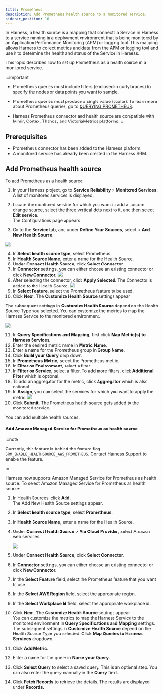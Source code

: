 ```yaml
---
title: Prometheus
description: Add Prometheus health source to a monitored service.
sidebar_position: 10
---
```


In Harness, a health source is a mapping that connects a Service in Harness to a service running in a deployment environment that is being monitored by an Application Performance Monitoring (APM) or logging tool. This mapping allows Harness to collect metrics and data from the APM or logging tool and use it to determine the health and status of the Service in Harness.

This topic describes how to set up Prometheus as a health source in a monitored service.

:::important
- Prometheus queries must include filters (enclosed in curly braces) to specify the nodes or data points you want to sample.

- Prometheus queries must produce a single value (scalar). To learn more about Prometheus queries, go to [QUERYING PROMETHEUS](https://prometheus.io/docs/prometheus/latest/querying/basics/).

- Harness Prometheus connector and health source are compatible with Mimir, Cortex, Thanos, and VictoriaMetrics platforms.
:::


## Prerequisites

- Prometheus connector has been added to the Harness platform.
- A monitored service has already been created in the Harness SRM.

## Add Prometheus health source

To add Prometheus as a health source:

1. In your Harness project, go to **Service Reliability** > **Monitored Services**.  
   A list of monitored services is displayed.

2. Locate the monitored service for which you want to add a custom change source, select the three vertical dots next to it, and then select **Edit service**.  
   The Configurations page appears.

3. Go to the **Service** tab, and under **Define Your Sources**, select **+ Add New Health Source**. 

![](./static/verify-deployment-with-prometheus-77.png)

4. In **Select health source type**, select Prometheus.
5. In **Health Source Name**, enter a name for the Health Source.
6. Under **Connect Health Source**, click **Select Connector**.
7. In **Connector** settings, you can either choose an existing connector or click **New Connector.**
   ![](./static/verify-deployment-with-prometheus-78.png)
8. After selecting the connector, click **Apply Selected**. The Connector is added to the Health Source.
   ![](./static/verify-deployment-with-prometheus-79.png)
9. In **Select Feature**, select the Prometheus feature to be used.
10. Click **Next**. The **Customize Health Source** settings appear.

   The subsequent settings in **Customize Health Source** depend on the Health Source Type you selected. You can customize the metrics to map the Harness Service to the monitored environment.

   ![](./static/verify-deployment-with-prometheus-80.png)
   
11. In **Query Specifications and Mapping**, first click **Map Metric(s) to Harness Services**.
12. Enter the desired metric name in **Metric** **Name**.
13. Enter a name for the Prometheus group in **Group Name**.
14. Click **Build your Query** drop down.
15. In **Prometheus Metric**, select the Prometheus metric.
16. In **Filter on Environment**, select a filter.
17. In **Filter on Service**, select a filter. To add more filters, click **Additional Filter** which is optional.
18. To add an aggregator for the metric, click **Aggregator** which is also optional.
19. In **Assign**, you can select the services for which you want to apply the metric.![](./static/verify-deployment-with-prometheus-81.png)
20. Click **Submit**. The Prometheus health source gets added to the monitored service.

You can add multiple health sources.

#### **Add Amazon Managed Service for Prometheus as health source**

:::note

Currently, this feature is behind the feature flag `SRM_ENABLE_HEALTHSOURCE_AWS_PROMETHEUS`. Contact [Harness Support](mailto:support@harness.io) to enable the feature.

:::

Harness now supports Amazon Managed Service for Prometheus as health source. To select Amazon Managed Service for Prometheus as health source:

1. In Health Sources, click **Add**.   
The Add New Health Source settings appear.
2. In **Select health source type**, select **Prometheus**.
3. In **Health Source Name**, enter a name for the Health Source.
4. Under **Connect Health Source** > **Via Cloud Provider**, select Amazon web services.
   
   ![](./static/verify-deployment-with-prometheus-82.png)

5. Under **Connect Health Source**, click **Select Connector**.
6. In **Connector** settings, you can either choose an existing connector or click **New Connector.**
7. In the **Select Feature** field, select the Prometheus feature that you want to use.
8. In the **Select AWS Region** field, select the appropriate region.
9. In the **Select Workplace Id** field, select the appropriate workplace id.
10. Click **Next**. The **Customize Health Source** settings appear.  
You can customize the metrics to map the Harness Service to the monitored environment in **Query Specifications and Mapping** settings. The subsequent settings in **Customize Health Source** depend on the Health Source Type you selected. Click **Map Queries to Harness Services** dropdown.
11. Click **Add Metric**.
12. Enter a name for the query in **Name your Query**.
13. Click **Select Query** to select a saved query. This is an optional step. You can also enter the query manually in the **Query** field.
14. Click **Fetch Records** to retrieve the details. The results are displayed under **Records.**

